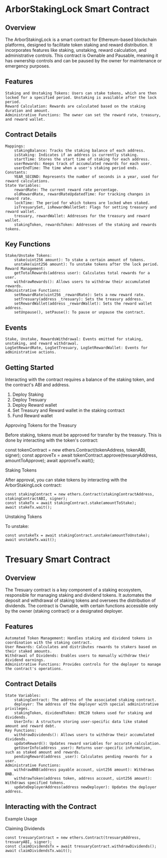

#   ArborStakingLock Smart Contract
## Overview

The ArborStakingLock is a smart contract for Ethereum-based blockchain platforms, designed to facilitate token staking and reward distribution. It incorporates features like staking, unstaking, reward calculation, and administrative controls. This contract is Ownable and Pausable, meaning it has ownership controls and can be paused by the owner for maintenance or emergency purposes.

## Features

    Staking and Unstaking Tokens: Users can stake tokens, which are then locked for a specified period. Unstaking is available after the lock period.
    Reward Calculation: Rewards are calculated based on the staking duration and amount.
    Administrative Functions: The owner can set the reward rate, treasury, and reward wallet.

## Contract Details

    Mappings:
        stakingBalance: Tracks the staking balance of each address.
        isStaking: Indicates if an address is currently staking.
        startTime: Stores the start time of staking for each address.
        userRewards: Keeps track of accumulated rewards for each user.
        userEndTime: The time when a user's staking period ends.
    Constants:
        YEAR_SECOND: Represents the number of seconds in a year, used for reward calculations.
    State Variables:
        rewardRate: The current reward rate percentage.
        oldRewardRate, rewardRateUpdatedTime: For tracking changes in reward rate.
        lockTime: The period for which tokens are locked when staked.
        isTresuarySet, isRewardWalletSet: Flags for setting treasury and reward wallet.
        tresuary, rewardWallet: Addresses for the treasury and reward wallet.
        stakingToken, rewardsToken: Addresses of the staking and rewards tokens.

## Key Functions

    Stake/Unstake Tokens:
        stake(uint256 amount): To stake a certain amount of tokens.
        unstake(uint256 amount): To unstake tokens after the lock period.
    Reward Management:
        getTotalRewards(address user): Calculates total rewards for a user.
        withdrawRewards(): Allows users to withdraw their accumulated rewards.
    Administrative Functions:
        setRewardRate(uint256 _rewardRate): Sets a new reward rate.
        setTresuary(address _tresuary): Sets the treasury address.
        setRewardWallet(address _rewardWallet): Sets the reward wallet address.
        setUnpause(), setPause(): To pause or unpause the contract.

## Events

    Stake, Unstake, RewardsWithdrawal: Events emitted for staking, unstaking, and reward withdrawal.
    LogSetRewardRate, LogSetTresuary, LogSetRewardWallet: Events for administrative actions.

## Getting Started

Interacting with the contract requires a balance of the staking token, and the contract's ABI and address. 

1. Deploy Staking
2. Deploy Tresuary
3. Deploy Reward wallet
4. Set Treasury and Reward wallet in the staking contract
5. Fund Reward wallet

Approving Tokens for the Treasury

Before staking, tokens must be approved for transfer by the treasury. This is done by interacting with the token's contract:

const tokenContract = new ethers.Contract(tokenAddress, tokenABI, signer);
const approveTx = await tokenContract.approve(tresuaryAddress, amountToApprove);
await approveTx.wait();

Staking Tokens

After approval, you can stake tokens by interacting with the ArborStakingLock contract:

```
const stakingContract = new ethers.Contract(stakingContractAddress, stakingContractABI, signer);
const stakeTx = await stakingContract.stake(amountToStake);
await stakeTx.wait();
```

Unstaking Tokens

To unstake:

```
const unstakeTx = await stakingContract.unstake(amountToUnstake);
await unstakeTx.wait();
```

# Tresuary Smart Contract
## Overview

The Tresuary contract is a key component of a staking ecosystem, responsible for managing staking and dividend tokens. It automates the deposit and withdrawal of staking tokens and oversees the distribution of dividends. The contract is Ownable, with certain functions accessible only by the owner (staking contract) or a designated deployer.

## Features

    Automated Token Management: Handles staking and dividend tokens in coordination with the staking contract.
    User Rewards: Calculates and distributes rewards to stakers based on their staked amounts.
    Withdrawal of Dividends: Enables users to manually withdraw their dividend earnings.
    Administrative Functions: Provides controls for the deployer to manage the contract's operations.

## Contract Details

    State Variables:
        stakingContract: The address of the associated staking contract.
        deployer: The address of the deployer with special administrative privileges.
        stakingToken, dividendToken: ERC20 tokens used for staking and dividends.
        UserInfo: A structure storing user-specific data like staked amount and reward debt.
    Key Functions:
        withdrawDividends(): Allows users to withdraw their accumulated dividends.
        updateReward(): Updates reward variables for accurate calculation.
        getUserInfo(address _user): Returns user-specific information, such as staked amount and rewards.
        pendingReward(address _user): Calculates pending rewards for a user.
    Administrative Functions:
        withdrawBNB(address payable account, uint256 amount): Withdraws BNB.
        withdrawToken(address token, address account, uint256 amount): Withdraws specified tokens.
        updateDeployerAddress(address newDeployer): Updates the deployer address.

## Interacting with the Contract

Example Usage

Claiming Dividends

```
const tresuaryContract = new ethers.Contract(tresuaryAddress, tresuaryABI, signer);
const claimDividendsTx = await tresuaryContract.withdrawDividends();
await claimDividendsTx.wait();
```


